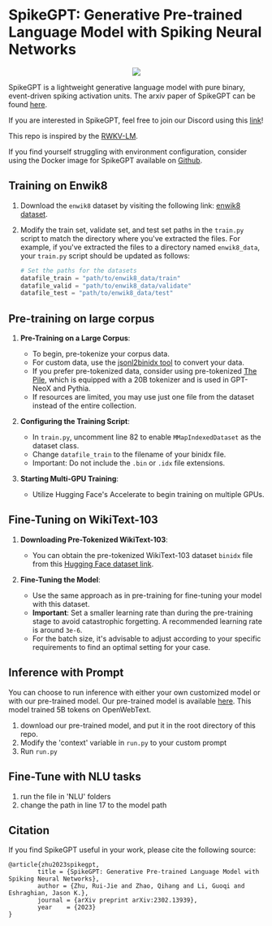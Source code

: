 # SpikeGPT: Generative Pre-trained Language Model with Spiking Neural Networks

<p align="center" float="center">
  <img src="https://github.com/ridgerchu/SpikeGPT/blob/master/static/spikegpt.png"/>
</p>

SpikeGPT is a lightweight generative language model with pure binary, event-driven spiking activation units. The arxiv paper of SpikeGPT can be found [here](https://arxiv.org/abs/2302.13939).

If you are interested in SpikeGPT, feel free to join our Discord using this [link](https://discord.gg/gdUpuTJ6QZ)!

This repo is inspired by the [RWKV-LM](https://github.com/BlinkDL/RWKV-LM).

If you find yourself struggling with environment configuration, consider using the Docker image for SpikeGPT available on [Github](https://github.com/eddiem3/SpikeGPT-container).

## Training on Enwik8

1. Download the `enwik8` dataset by visiting the following link:
   [enwik8 dataset](https://drive.google.com/file/d/1aZQSJctBOYXx76Dld-iioD-v1kR4JHtn/view?usp=sharing).

2. Modify the train set, validate set, and test set paths in the `train.py` script to match the directory where you've extracted the files. For example, if you've extracted the files to a directory named `enwik8_data`, your `train.py` script should be updated as follows:

   ```python
   # Set the paths for the datasets
   datafile_train = "path/to/enwik8_data/train"
   datafile_valid = "path/to/enwik8_data/validate"
   datafile_test = "path/to/enwik8_data/test"


## Pre-training on large corpus

1. **Pre-Training on a Large Corpus**: 
   - To begin, pre-tokenize your corpus data. 
   - For custom data, use the [jsonl2binidx tool](https://github.com/Abel2076/json2binidx_tool) to convert your data. 
   - If you prefer pre-tokenized data, consider using pre-tokenized [The Pile](https://huggingface.co/datasets/RichardErkhov/RWKV-LM_pile_binidx_dataset), which is equipped with a 20B tokenizer and is used in GPT-NeoX and Pythia. 
   - If resources are limited, you may use just one file from the dataset instead of the entire collection.

2. **Configuring the Training Script**: 
   - In `train.py`, uncomment line 82 to enable `MMapIndexedDataset` as the dataset class. 
   - Change `datafile_train` to the filename of your binidx file. 
   - Important: Do not include the `.bin` or `.idx` file extensions.

3. **Starting Multi-GPU Training**:
   - Utilize Hugging Face's Accelerate to begin training on multiple GPUs.

## Fine-Tuning on WikiText-103

1. **Downloading Pre-Tokenized WikiText-103**:
   - You can obtain the pre-tokenized WikiText-103 dataset `binidx` file from this [Hugging Face dataset link](https://huggingface.co/datasets/ridger/Wikitext-103-tokenized-20B-tokenizer/tree/main).

2. **Fine-Tuning the Model**:
   - Use the same approach as in pre-training for fine-tuning your model with this dataset.
   - **Important**: Set a smaller learning rate than during the pre-training stage to avoid catastrophic forgetting. A recommended learning rate is around `3e-6`.
   - For the batch size, it's advisable to adjust according to your specific requirements to find an optimal setting for your case.


## Inference with Prompt

You can choose to run inference with either your own customized model or with our pre-trained model. Our pre-trained model is available [here](https://huggingface.co/ridger/SpikeGPT-OpenWebText-216M). This model trained 5B tokens on OpenWebText. 
1. download our pre-trained model, and put it in the root directory of this repo.
2. Modify the  'context' variable in `run.py` to your custom prompt
3. Run `run.py`

## Fine-Tune with NLU tasks
1. run the file in 'NLU' folders
2. change the path in line 17 to the model path


## Citation


If you find SpikeGPT useful in your work, please cite the following source:

```
@article{zhu2023spikegpt,
        title = {SpikeGPT: Generative Pre-trained Language Model with Spiking Neural Networks},
        author = {Zhu, Rui-Jie and Zhao, Qihang and Li, Guoqi and Eshraghian, Jason K.},
        journal = {arXiv preprint arXiv:2302.13939},
        year    = {2023}
}
```
